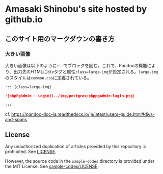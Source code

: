 # Amasaki Shinobu's site hosted by github.io

## このサイト用のマークダウンの書き方

### 大きい画像

大きい画像は以下のように`:::`でブロックを囲む。これで、Pandocの機能により、出力先のHTMLに`div`タグと属性`class=large-img`が設定される。`large-img`のスタイルは`common.css`に定義されている。

```markdown
::: {class=large-img}

![phpPgAdmin - Login](../img/postgres/phppgadmin-login.png)

:::
```

cf. https://pandoc-doc-ja.readthedocs.io/ja/latest/users-guide.html#divs-and-spans

## License

Any unauthorized duplication of articles provided by this repository is prohibited. See [LICENSE](LICENSE).

However, the source code in the `sample-codes` directory is provided under the MIT License. See [sample-codes/LICENSE](sample-codes/LICENSE).

